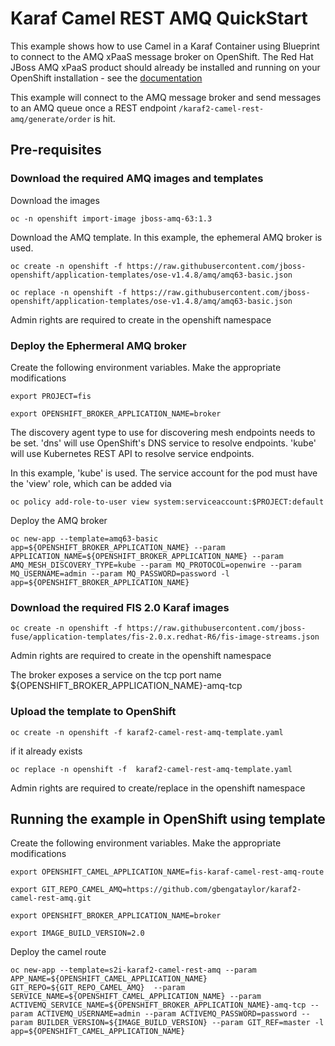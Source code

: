 # Karaf Camel REST AMQ QuickStart

This example shows how to use Camel in a Karaf Container using Blueprint to connect to the AMQ xPaaS message broker on OpenShift.
The Red Hat JBoss AMQ xPaaS product should already be installed and running on your OpenShift installation - see the [documentation](https://docs.openshift.com/enterprise/3.1/using_images/xpaas_images/a_mq.html)

This example will connect to the AMQ message broker and send messages to an AMQ queue once a REST endpoint `/karaf2-camel-rest-amq/generate/order` is hit.


## Pre-requisites

### Download the required AMQ images and templates

Download the images

    oc -n openshift import-image jboss-amq-63:1.3

Download the AMQ template. In this example, the ephemeral AMQ broker is used.

    oc create -n openshift -f https://raw.githubusercontent.com/jboss-openshift/application-templates/ose-v1.4.8/amq/amq63-basic.json

    oc replace -n openshift -f https://raw.githubusercontent.com/jboss-openshift/application-templates/ose-v1.4.8/amq/amq63-basic.json

Admin rights are required to create in the openshift namespace

### Deploy the Ephermeral AMQ broker

Create the following environment variables. Make the appropriate modifications

    export PROJECT=fis

    export OPENSHIFT_BROKER_APPLICATION_NAME=broker

The discovery agent type to use for discovering mesh endpoints needs to be set. 'dns' will use OpenShift's DNS service to resolve endpoints. 'kube' will use Kubernetes REST API to resolve service endpoints.

In this example, 'kube' is used. The service account for the pod must have the 'view' role, which can be added via

    oc policy add-role-to-user view system:serviceaccount:$PROJECT:default

Deploy the AMQ broker

    oc new-app --template=amq63-basic app=${OPENSHIFT_BROKER_APPLICATION_NAME} --param  APPLICATION_NAME=${OPENSHIFT_BROKER_APPLICATION_NAME} --param AMQ_MESH_DISCOVERY_TYPE=kube --param MQ_PROTOCOL=openwire --param MQ_USERNAME=admin --param MQ_PASSWORD=password -l app=${OPENSHIFT_BROKER_APPLICATION_NAME}



### Download the required FIS 2.0 Karaf images

    oc create -n openshift -f https://raw.githubusercontent.com/jboss-fuse/application-templates/fis-2.0.x.redhat-R6/fis-image-streams.json

Admin rights are required to create in the openshift namespace

The  broker exposes a service on the tcp port name ${OPENSHIFT_BROKER_APPLICATION_NAME}-amq-tcp


### Upload the template to OpenShift

    oc create -n openshift -f karaf2-camel-rest-amq-template.yaml

if it already exists

    oc replace -n openshift -f  karaf2-camel-rest-amq-template.yaml


Admin rights are required to create/replace in the openshift namespace

## Running the example in OpenShift using template


Create the following environment variables. Make the appropriate modifications

    export OPENSHIFT_CAMEL_APPLICATION_NAME=fis-karaf-camel-rest-amq-route

    export GIT_REPO_CAMEL_AMQ=https://github.com/gbengataylor/karaf2-camel-rest-amq.git

    export OPENSHIFT_BROKER_APPLICATION_NAME=broker

    export IMAGE_BUILD_VERSION=2.0

Deploy the camel route

    oc new-app --template=s2i-karaf2-camel-rest-amq --param APP_NAME=${OPENSHIFT_CAMEL_APPLICATION_NAME} GIT_REPO=${GIT_REPO_CAMEL_AMQ}  --param SERVICE_NAME=${OPENSHIFT_CAMEL_APPLICATION_NAME} --param ACTIVEMQ_SERVICE_NAME=${OPENSHIFT_BROKER_APPLICATION_NAME}-amq-tcp --param ACTIVEMQ_USERNAME=admin --param ACTIVEMQ_PASSWORD=password --param BUILDER_VERSION=${IMAGE_BUILD_VERSION} --param GIT_REF=master -l app=${OPENSHIFT_CAMEL_APPLICATION_NAME}
